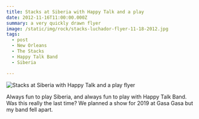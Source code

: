 ```yaml
---
title: Stacks at Siberia with Happy Talk and a play 
date: 2012-11-16T11:00:00.000Z
summary: a very quickly drawn flyer
image: /static/img/rock/stacks-luchador-flyer-11-18-2012.jpg
tags:
  - post
  - New Orleans
  - The Stacks
  - Happy Talk Band
  - Siberia

---
```


![Stacks at Siberia with Happy Talk and a play flyer](/static/img/rock/stacks-luchador-flyer-11-18-2012.jpg "Stacks at Siberia with Happy Talk and a play flyer")

Always fun to play Siberia, and always fun to play with Happy Talk Band. Was this really the last time? We planned a show for 2019 at Gasa Gasa but my band fell apart.